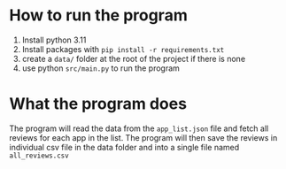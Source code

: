 # How to run the program
1. Install python 3.11
2. Install packages with `pip install -r requirements.txt`
3. create a `data/` folder at the root of the project if there is none
4. use python `src/main.py` to run the program

# What the program does
The program will read the data from the `app_list.json` file and fetch all reviews for each app in the list. 
The program will then save the reviews in individual csv file in the data folder and into a single file named `all_reviews.csv`
